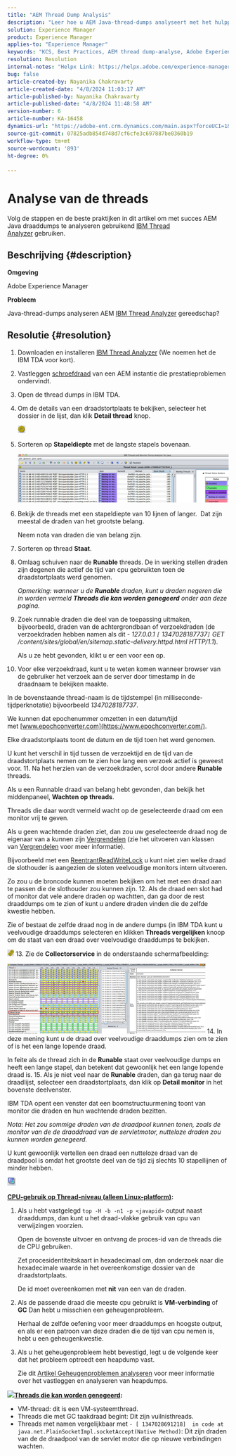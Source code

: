 ```yaml
---
title: "AEM Thread Dump Analysis"
description: "Leer hoe u AEM Java-thread-dumps analyseert met het hulpprogramma IBM Thread Analyzer."
solution: Experience Manager
product: Experience Manager
applies-to: "Experience Manager"
keywords: "KCS, Best Practices, AEM thread dump-analyse, Adobe Experience Manager, Java, IBM Thread Analyzer"
resolution: Resolution
internal-notes: "Helpx Link: https://helpx.adobe.com/experience-manager/kb/thread-dump-analysis.html"
bug: false
article-created-by: Nayanika Chakravarty
article-created-date: "4/8/2024 11:03:17 AM"
article-published-by: Nayanika Chakravarty
article-published-date: "4/8/2024 11:48:58 AM"
version-number: 6
article-number: KA-16458
dynamics-url: "https://adobe-ent.crm.dynamics.com/main.aspx?forceUCI=1&pagetype=entityrecord&etn=knowledgearticle&id=c333e096-97f5-ee11-a1fe-6045bd006295"
source-git-commit: 07825adb854d748d7cf6cfe3c697887be0360b19
workflow-type: tm+mt
source-wordcount: '893'
ht-degree: 0%

---
```


# Analyse van de  threads


Volg de stappen en de beste praktijken in dit artikel om met succes AEM Java draaddumps te analyseren gebruikend [IBM Thread Analyzer](https://www.ibm.com/support/pages/ibm-thread-and-monitor-dump-analyzer-java-tmda) gebruiken.

## Beschrijving {#description}


<b>Omgeving</b>

Adobe Experience Manager

<b>Probleem</b>

Java-thread-dumps analyseren AEM [IBM Thread Analyzer](https://www.ibm.com/support/pages/ibm-thread-and-monitor-dump-analyzer-java-tmda) gereedschap?


## Resolutie {#resolution}


1. Downloaden en installeren [IBM Thread Analyzer](https://www.ibm.com/support/pages/ibm-thread-and-monitor-dump-analyzer-java-tmda) (We noemen het de IBM TDA voor kort).
2. Vastleggen [schroefdraad](https://helpx.adobe.com/experience-manager/kb/thread-dumps-collection-analysis.html) van een AEM instantie die prestatieproblemen ondervindt.
3. Open de thread dumps in IBM TDA.
4. Om de details van een draadstortplaats te bekijken, selecteer het dossier in de lijst, dan klik <b>Detail thread</b> knop.

   ![](assets/18a97935-9df5-ee11-a1fe-6045bd006295.png)
5. Sorteren op <b>Stapeldiepte</b> met de langste stapels bovenaan.

   ![](assets/f2bd2b85-9bf5-ee11-a1fe-6045bd006295.png)
6. Bekijk de threads met een stapeldiepte van 10 lijnen of langer.  Dat zijn meestal de draden van het grootste belang.

   Neem nota van draden die van belang zijn.
7. Sorteren op thread <b>Staat</b>.
8. Omlaag schuiven naar de <b>Runable</b> threads. De in werking stellen draden zijn degenen die actief de tijd van cpu gebruikten toen de draadstortplaats werd genomen.

   *Opmerking: wanneer u de <b>Runable</b> draden, kunt u draden negeren die in worden vermeld <b>Threads die kan worden genegeerd</b> onder aan deze pagina.*


9. Zoek runnable draden die deel van de toepassing uitmaken, bijvoorbeeld, draden van de achtergrondbaan of verzoekdraden (de verzoekdraden hebben namen als dit - *127.0.0.1 `[` 1347028187737`]`  GET /content/sites/global/en/sitemap.static-delivery.httpd.html HTTP/1.1*).

   Als u ze hebt gevonden, klikt u er een voor een op.
10. Voor elke verzoekdraad, kunt u te weten komen wanneer browser van de gebruiker het verzoek aan de server door timestamp in de draadnaam te bekijken maakte.

   In de bovenstaande thread-naam is de tijdstempel (in milliseconde-tijdperknotatie) bijvoorbeeld *1347028187737*.

   We kunnen dat epochenummer omzetten in een datum/tijd met [www.epochconverter.com](https://www.epochconverter.com/).

   Elke draadstortplaats toont de datum en de tijd toen het werd genomen.

   U kunt het verschil in tijd tussen de verzoektijd en de tijd van de draadstortplaats nemen om te zien hoe lang een verzoek actief is geweest voor.
11. Na het herzien van de verzoekdraden, scrol door andere <b>Runable</b> threads.

   Als u een Runnable draad van belang hebt gevonden, dan bekijk het middenpaneel, <b>Wachten op threads</b>.

   Threads die daar wordt vermeld wacht op de geselecteerde draad om een monitor vrij te geven.

   Als u geen wachtende draden ziet, dan zou uw geselecteerde draad nog de eigenaar van a kunnen zijn [Vergrendelen](https://docs.oracle.com/javase/1.5.0/docs/api/java/util/concurrent/locks/Lock.html) (zie het uitvoeren van klassen van [Vergrendelen](https://docs.oracle.com/javase/1.5.0/docs/api/java/util/concurrent/locks/Lock.html) voor meer informatie).

   Bijvoorbeeld met een [ReentrantReadWriteLock](https://docs.oracle.com/javase/1.5.0/docs/api/java/util/concurrent/locks/ReentrantReadWriteLock.html) u kunt niet zien welke draad de slothouder is aangezien de sloten veelvoudige monitors intern uitvoeren.

   Zo zou u de broncode kunnen moeten bekijken om het met een draad aan te passen die de slothouder zou kunnen zijn.
12. Als de draad een slot had of monitor dat vele andere draden op wachtten, dan ga door de rest draaddumps om te zien of kunt u andere draden vinden die de zelfde kwestie hebben.

   Zie of bestaat de zelfde draad nog in de andere dumps (in IBM TDA kunt u veelvoudige draaddumps selecteren en klikken <b>Threads vergelijken</b> knoop om de staat van een draad over veelvoudige draaddumps te bekijken.

   ![](assets/e0d94248-9df5-ee11-a1fe-6045bd006295.png)
13. Zie de <b>Collectorservice</b> in de onderstaande schermafbeelding:

   ![](assets/12b13798-9bf5-ee11-a1fe-6045bd006295.png)
14. In deze mening kunt u de draad over veelvoudige draaddumps zien om te zien of is het een lange lopende draad.

   In feite als de thread zich in de <b>Runable</b> staat over veelvoudige dumps en heeft een lange stapel, dan betekent dat gewoonlijk het een lange lopende draad is.
15. Als je niet veel naar de <b>Runable</b> draden, dan ga terug naar de draadlijst, selecteer een draadstortplaats, dan klik op <b>Detail monitor</b> in het bovenste deelvenster.

   IBM TDA opent een venster dat een boomstructuurmening toont van monitor die draden en hun wachtende draden bezitten.

   *Nota: Het zou sommige draden van de draadpool kunnen tonen, zoals de monitor van de de draaddraad van de servletmotor, nutteloze draden zou kunnen worden genegeerd.*

   U kunt gewoonlijk vertellen een draad een nutteloze draad van de draadpool is omdat het grootste deel van de tijd zij slechts 10 stapellijnen of minder hebben.

   ![](assets/94bb3161-9df5-ee11-a1fe-6045bd006295.png)




<u><b>CPU-gebruik op Thread-niveau (alleen Linux-platform)</b></u><b>:</b>

1. Als u hebt vastgelegd `top -H -b -n1 -p <javapid>` output naast draaddumps, dan kunt u het draad-vlakke gebruik van cpu van verwijzingen voorzien.

   Open de bovenste uitvoer en ontvang de proces-id van de threads die de CPU gebruiken.

   Zet procesidentiteitskaart in hexadecimaal om, dan onderzoek naar die hexadecimale waarde in het overeenkomstige dossier van de draadstortplaats.

   De id moet overeenkomen met <b>nit</b> van een van de draden.
2. Als de passende draad die meeste cpu gebruikt is <b>VM-verbinding</b> of <b>GC</b> Dan hebt u misschien een geheugenprobleem.

   Herhaal de zelfde oefening voor meer draaddumps en hoogste output, en als er een patroon van deze draden die de tijd van cpu nemen is, hebt u een geheugenkwestie.
3. Als u het geheugenprobleem hebt bevestigd, legt u de volgende keer dat het probleem optreedt een heapdump vast.

   Zie dit [Artikel Geheugenproblemen analyseren](https://experienceleague.adobe.com/docs/experience-cloud-kcs/kbarticles/KA-17482.html?lang=en) voor meer informatie over het vastleggen en analyseren van heapdumps.


![](https://helpx.adobe.com/libs/cq/ui/resources/0.gif)<b><u>Threads die kan worden genegeerd</u>:</b>

- VM-thread: dit is een VM-systeemthread.
- Threads die met GC taakdraad begint: Dit zijn vuilnisthreads.
- Threads met namen vergelijkbaar met `- [ 1347028691218]  in code at java.net.PlainSocketImpl.socketAccept(Native Method)`: Dit zijn draden van de de draadpool van de servlet motor die op nieuwe verbindingen wachten.

